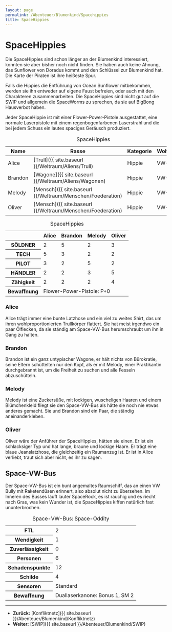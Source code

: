 ```yaml
---
layout: page
permalink: /Abenteuer/Blumenkind/Spacehippies
title: SpaceHippies
---
```


# SpaceHippies

Die SpaceHippies sind schon länger an der Blumenkind interessiert, konnten sie aber bisher noch nicht finden. Sie haben auch keine Ahnung, das Sunflower von Doradus kommt und den Schlüssel zur Blumenkind hat. Die Karte der Piraten ist ihre heißeste Spur.

Falls die Hippies die Entführung von Ocean Sunflower mitbekommen, werden sie ihn entweder auf eigene Faust befreien, oder auch mit den Charakteren zusammenarbeiten. Die SpaceHippies sind nicht gut auf die SWIP und allgemein die SpaceWorms zu sprechen, da sie auf BigBong Hausverbot haben.

Jeder SpaceHippie ist mit einer Flower-Power-Pistole ausgestattet, eine normale Laserpistole mit einem regenbogenfarbenen Laserstrahl und die bei jedem Schuss ein lautes spaciges Geräusch produziert.

<table data-order="cols" data-type="slc">
<caption>SpaceHippies</caption>
<thead>
<tr><th>Name</th><th>Rasse</th><th>Kategorie</th><th>Wohnort</th></tr>
</thead>
<tbody>
<tr><td>Alice</td><td>[Trull]({{ site.baseurl }}/Weltraum/Aliens/Trull)</td><td>Hippie</td><td>VW-Bus</td></tr>
<tr><td>Brandon</td><td>[Wagone]({{ site.baseurl }}/Weltraum/Aliens/Wagonen)</td><td>Hippie</td><td>VW-Bus</td></tr>
<tr><td>Melody</td><td>[Mensch]({{ site.baseurl }}/Weltraum/Menschen/Foederation)</td><td>Hippie</td><td>VW-Bus</td></tr>
<tr><td>Oliver</td><td>[Mensch]({{ site.baseurl }}/Weltraum/Menschen/Foederation)</td><td>Hippie</td><td>VW-Bus</td></tr>
</tbody>
</table>

<table>
<caption>SpaceHippies</caption>
<thead>
<tr><th> </th><th>Alice</th><th>Brandon</th><th>Melody</th><th>Oliver</th></tr>
</thead>
<tbody>
<tr><th>SÖLDNER</th><td>2</td><td>5</td><td>2</td><td>3</td></tr>
<tr><th>TECH</th><td>5</td><td>3</td><td>2</td><td>2</td></tr>
<tr><th>PILOT</th><td>3</td><td>2</td><td>5</td><td>2</td></tr>
<tr><th>HÄNDLER</th><td>2</td><td>2</td><td>3</td><td>5</td></tr>
<tr><th>Zähigkeit</th><td>2</td><td>2</td><td>2</td><td>4</td></tr>
<tr><th>Bewaffnung</th><td colspan="4" rowspan="1">Flower-Power-Pistole: P+0</td></tr>
</tbody>
</table>

### Alice

Alice trägt immer eine bunte Latzhose und ein viel zu weites Shirt, das um ihren wohlproportionierten Trullkörper flattert. Sie hat meist irgendwo ein paar Ölflecken, da sie ständig am Space-VW-Bus herumschraubt um ihn in Gang zu halten.

### Brandon

Brandon ist ein ganz untypischer Wagone, er hält nichts von Bürokratie, seine Eltern schüttelten nur den Kopf, als er mit Melody, einer Praktikantin durchgebrannt ist, um die Freiheit zu suchen und alle Fesseln abzuschütteln.

### Melody

Melody ist eine Zuckersüße, mit lockigen, wuscheligen Haaren und einem Blümchenkleid fliegt sie den Space-VW-Bus als hätte sie noch nie etwas anderes gemacht. Sie und Brandon sind ein Paar, die ständig aneinanderkleben.

### Oliver

Oliver wäre der Anführer der SpaceHippies, hätten sie einen. Er ist ein schlacksiger Typ und hat lange, braune und lockige Haare. Er trägt eine blaue Jeanslatzhose, die gleichzeitig ein Raumanzug ist. Er ist in Alice verliebt, traut sich aber nicht, es ihr zu sagen.

## Space-VW-Bus

Der Space-VW-Bus ist ein bunt angemaltes Raumschiff, das an einen VW Bully mit Raketendüsen erinnert, also absolut nicht zu übersehen. Im Inneren des Busses läuft lauter SpaceRock, es ist rauchig und es riecht nach Gras, was kein Wunder ist, die SpaceHippies kiffen natürlich fast ununterbrochen.

<table>
<caption>Space-VW-Bus: Space-Oddity</caption>
<tbody>
<tr><th>FTL</th><td>2</td></tr>
<tr><th>Wendigkeit</th><td>1</td></tr>
<tr><th>Zuverlässigkeit</th><td>0</td></tr>
<tr><th>Personen</th><td>6</td></tr>
<tr><th>Schadenspunkte</th><td>12</td></tr>
<tr><th>Schilde</th><td>4</td></tr>
<tr><th>Sensoren</th><td>Standard</td></tr>
<tr><th>Bewaffnung</th><td>Duallaserkanone: Bonus 1, SM 2</td></tr>
</tbody>
</table>

***

- **Zurück:** [Konfliktnetz]({{ site.baseurl }}/Abenteuer/Blumenkind/Konfliktnetz)
- **Weiter:** [SWIP]({{ site.baseurl }}/Abenteuer/Blumenkind/SWIP)
